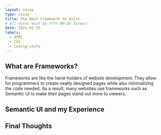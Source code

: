 ```yaml
---
layout: essay
type: essay
title: The Best Framework to Exist
# All dates must be YYYY-MM-DD format!
date: 2021-02-25
labels:
  - HTML
  - CSS
  - Coding style
---
```


## What are Frameworks?
Frameworks are like the hand-holders of website development. They allow for programmers to create neatly designed pages while also minimalizing the code needed.  As a result, many websites use frameworks such as Semantic UI to make their pages stand out more to viewers.
## Semantic UI and my Experience 

## Final Thoughts
